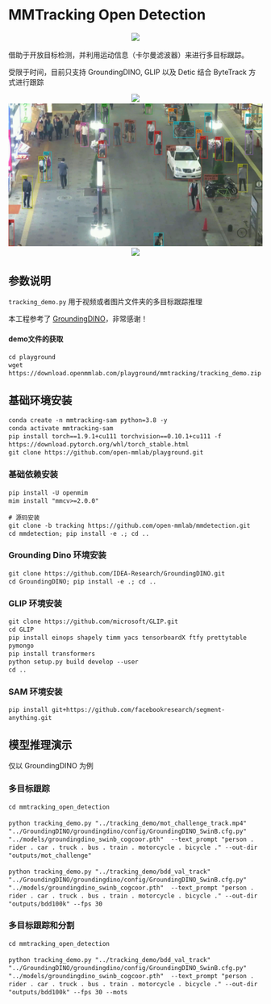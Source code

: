 # MMTracking Open Detection

<div align=center>
<img src="https://user-images.githubusercontent.com/27466624/231666666-4f4c5696-df73-45cd-af04-758ea3806a82.png"/>
</div>

借助于开放目标检测，并利用运动信息（卡尔曼滤波器）来进行多目标跟踪。

受限于时间，目前只支持 GroundingDINO, GLIP 以及 Detic 结合 ByteTrack 方式进行跟踪

<div align="center">
<img src="https://github.com/zwhus/pictures/raw/main/bdd.gif">
<img src="https://github.com/zwhus/pictures/raw/main/demo.gif">
<img src="https://github.com/zwhus/pictures/raw/main/demo%2B(1).gif">
</div>

## 参数说明

`tracking_demo.py` 用于视频或者图片文件夹的多目标跟踪推理

本工程参考了 [GroundingDINO](https://github.com/IDEA-Research/GroundingDINO)，非常感谢！

#### demo文件的获取

```shell
cd playground
wget https://download.openmmlab.com/playground/mmtracking/tracking_demo.zip
```

## 基础环境安装

```shell
conda create -n mmtracking-sam python=3.8 -y
conda activate mmtracking-sam
pip install torch==1.9.1+cu111 torchvision==0.10.1+cu111 -f https://download.pytorch.org/whl/torch_stable.html
git clone https://github.com/open-mmlab/playground.git
```

### 基础依赖安装

```shell
pip install -U openmim
mim install "mmcv>=2.0.0"

# 源码安装
git clone -b tracking https://github.com/open-mmlab/mmdetection.git
cd mmdetection; pip install -e .; cd ..
```

### Grounding Dino 环境安装

```shell
git clone https://github.com/IDEA-Research/GroundingDINO.git
cd GroundingDINO; pip install -e .; cd ..
```

### GLIP 环境安装

```shell
git clone https://github.com/microsoft/GLIP.git
cd GLIP
pip install einops shapely timm yacs tensorboardX ftfy prettytable pymongo
pip install transformers
python setup.py build develop --user
cd ..
```

### SAM 环境安装

```shell
pip install git+https://github.com/facebookresearch/segment-anything.git
```

## 模型推理演示

仅以 GroundingDINO 为例

### 多目标跟踪

```shell
cd mmtracking_open_detection

python tracking_demo.py "../tracking_demo/mot_challenge_track.mp4" "../GroundingDINO/groundingdino/config/GroundingDINO_SwinB.cfg.py" "../models/groundingdino_swinb_cogcoor.pth"  --text_prompt "person . rider . car . truck . bus . train . motorcycle . bicycle ." --out-dir "outputs/mot_challenge"

python tracking_demo.py "../tracking_demo/bdd_val_track" "../GroundingDINO/groundingdino/config/GroundingDINO_SwinB.cfg.py" "../models/groundingdino_swinb_cogcoor.pth"  --text_prompt "person . rider . car . truck . bus . train . motorcycle . bicycle ." --out-dir "outputs/bdd100k" --fps 30
```

### 多目标跟踪和分割

```shell
cd mmtracking_open_detection

python tracking_demo.py "../tracking_demo/bdd_val_track" "../GroundingDINO/groundingdino/config/GroundingDINO_SwinB.cfg.py" "../models/groundingdino_swinb_cogcoor.pth"  --text_prompt "person . rider . car . truck . bus . train . motorcycle . bicycle ." --out-dir "outputs/bdd100k" --fps 30 --mots
```
